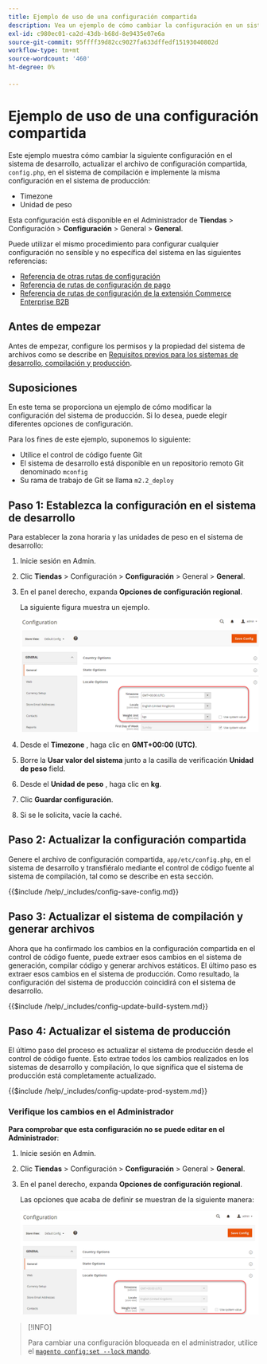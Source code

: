 ```yaml
---
title: Ejemplo de uso de una configuración compartida
description: Vea un ejemplo de cómo cambiar la configuración en un sistema de desarrollo con un archivo de configuración compartido.
exl-id: c980ec01-ca2d-43db-b68d-8e9435e07e6a
source-git-commit: 95ffff39d82cc9027fa633dffedf15193040802d
workflow-type: tm+mt
source-wordcount: '460'
ht-degree: 0%

---
```


# Ejemplo de uso de una configuración compartida

Este ejemplo muestra cómo cambiar la siguiente configuración en el sistema de desarrollo, actualizar el archivo de configuración compartida, `config.php`, en el sistema de compilación e implemente la misma configuración en el sistema de producción:

- Timezone
- Unidad de peso

Esta configuración está disponible en el Administrador de **Tiendas** > Configuración > **Configuración** > General > **General**.

Puede utilizar el mismo procedimiento para configurar cualquier configuración no sensible y no específica del sistema en las siguientes referencias:

- [Referencia de otras rutas de configuración](../reference/config-reference-general.md)
- [Referencia de rutas de configuración de pago](../reference/config-reference-payment.md)
- [Referencia de rutas de configuración de la extensión Commerce Enterprise B2B](../reference/config-reference-b2b.md)

## Antes de empezar

Antes de empezar, configure los permisos y la propiedad del sistema de archivos como se describe en [Requisitos previos para los sistemas de desarrollo, compilación y producción](../deployment/prerequisites.md).

## Suposiciones

En este tema se proporciona un ejemplo de cómo modificar la configuración del sistema de producción. Si lo desea, puede elegir diferentes opciones de configuración.

Para los fines de este ejemplo, suponemos lo siguiente:

- Utilice el control de código fuente Git
- El sistema de desarrollo está disponible en un repositorio remoto Git denominado `mconfig`
- Su rama de trabajo de Git se llama `m2.2_deploy`

## Paso 1: Establezca la configuración en el sistema de desarrollo

Para establecer la zona horaria y las unidades de peso en el sistema de desarrollo:

1. Inicie sesión en Admin.
1. Clic **Tiendas** > Configuración > **Configuración** > General > **General**.
1. En el panel derecho, expanda **Opciones de configuración regional**.

   La siguiente figura muestra un ejemplo.

   ![Establecer las opciones de configuración regional en el sistema de desarrollo](../../assets/configuration/split-deploy-set-locale.png)

1. Desde el **Timezone** , haga clic en **GMT+00:00 (UTC)**.
1. Borre la **Usar valor del sistema** junto a la casilla de verificación **Unidad de peso** field.
1. Desde el **Unidad de peso** , haga clic en **kg**.
1. Clic **Guardar configuración**.
1. Si se le solicita, vacíe la caché.

## Paso 2: Actualizar la configuración compartida

Genere el archivo de configuración compartida, `app/etc/config.php`, en el sistema de desarrollo y transfiéralo mediante el control de código fuente al sistema de compilación, tal como se describe en esta sección.

{{$include /help/_includes/config-save-config.md}}

## Paso 3: Actualizar el sistema de compilación y generar archivos

Ahora que ha confirmado los cambios en la configuración compartida en el control de código fuente, puede extraer esos cambios en el sistema de generación, compilar código y generar archivos estáticos. El último paso es extraer esos cambios en el sistema de producción. Como resultado, la configuración del sistema de producción coincidirá con el sistema de desarrollo.

{{$include /help/_includes/config-update-build-system.md}}

## Paso 4: Actualizar el sistema de producción

El último paso del proceso es actualizar el sistema de producción desde el control de código fuente. Esto extrae todos los cambios realizados en los sistemas de desarrollo y compilación, lo que significa que el sistema de producción está completamente actualizado.

{{$include /help/_includes/config-update-prod-system.md}}

### Verifique los cambios en el Administrador

**Para comprobar que esta configuración no se puede editar en el Administrador**:

1. Inicie sesión en Admin.
1. Clic **Tiendas** > Configuración > **Configuración** > General > **General**.
1. En el panel derecho, expanda **Opciones de configuración regional**.

   Las opciones que acaba de definir se muestran de la siguiente manera:

   ![Opciones de configuración no editables en el administrador](../../assets/configuration/split-deploy-not-editable.png)

>[!INFO]
>
>Para cambiar una configuración bloqueada en el administrador, utilice el [`magento config:set --lock` mando](../cli/set-configuration-values.md).
